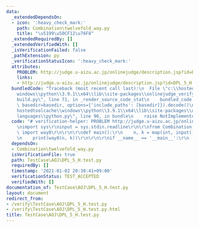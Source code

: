 ```yaml
---
data:
  _extendedDependsOn:
  - icon: ':heavy_check_mark:'
    path: Combination\twelvefold_way.py
    title: "\u5199\u50CF12\u76F8"
  _extendedRequiredBy: []
  _extendedVerifiedWith: []
  _isVerificationFailed: false
  _pathExtension: py
  _verificationStatusIcon: ':heavy_check_mark:'
  attributes:
    PROBLEM: http://judge.u-aizu.ac.jp/onlinejudge/description.jsp?id=DPL_5_H
    links:
    - http://judge.u-aizu.ac.jp/onlinejudge/description.jsp?id=DPL_5_H
  bundledCode: "Traceback (most recent call last):\n  File \"c:\\hostedtoolcache\\\
    windows\\python\\3.9.1\\x64\\lib\\site-packages\\onlinejudge_verify\\documentation\\\
    build.py\", line 71, in _render_source_code_stat\n    bundled_code = language.bundle(stat.path,\
    \ basedir=basedir, options={'include_paths': [basedir]}).decode()\n  File \"c:\\\
    hostedtoolcache\\windows\\python\\3.9.1\\x64\\lib\\site-packages\\onlinejudge_verify\\\
    languages\\python.py\", line 96, in bundle\n    raise NotImplementedError\nNotImplementedError\n"
  code: "# verification-helper: PROBLEM http://judge.u-aizu.ac.jp/onlinejudge/description.jsp?id=DPL_5_H\r\
    \nimport sys\r\ninput = sys.stdin.readline\r\n\r\nfrom Combination.twelvefold_way\
    \ import way8\r\n\r\n\r\ndef main():\r\n    n, k = map(int, input().split())\r\
    \n    print(way8(n, k))\r\n\r\n\r\nif __name__ == '__main__':\r\n    main()\r\n"
  dependsOn:
  - Combination\twelvefold_way.py
  isVerificationFile: true
  path: TestCase\AOJ\DPL_5_H.test.py
  requiredBy: []
  timestamp: '2021-01-02 20:38:41+09:00'
  verificationStatus: TEST_ACCEPTED
  verifiedWith: []
documentation_of: TestCase\AOJ\DPL_5_H.test.py
layout: document
redirect_from:
- /verify\TestCase\AOJ\DPL_5_H.test.py
- /verify\TestCase\AOJ\DPL_5_H.test.py.html
title: TestCase\AOJ\DPL_5_H.test.py
---
```

